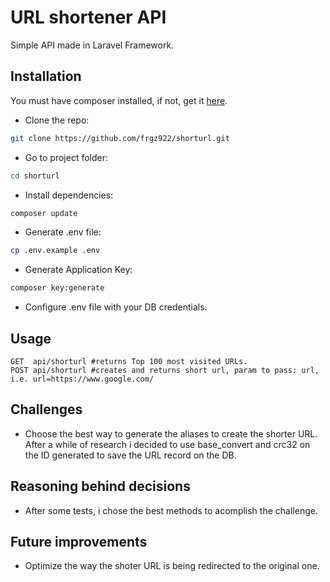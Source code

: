 # URL shortener API

Simple API made in Laravel Framework.

## Installation

You must have composer installed, if not, get it [here](https://getcomposer.org/download/).

- Clone the repo:

```bash
git clone https://github.com/frgz922/shorturl.git
```

- Go to project folder:

```bash
cd shorturl
```

- Install dependencies:

```bash
composer update
```

- Generate .env file:

```bash
cp .env.example .env
```

- Generate Application Key:

```bash
composer key:generate
```

- Configure .env file with your DB credentials.

## Usage

```laravel
GET  api/shorturl #returns Top 100 most visited URLs.
POST api/shorturl #creates and returns short url, param to pass: url, i.e. url=https://www.google.com/
```

## Challenges

- Choose the best way to generate the aliases to create the shorter URL. After a while of research i decided to use base_convert and crc32 on the ID generated to save the URL record on the DB.

## Reasoning behind decisions

- After some tests, i chose the best methods to acomplish the challenge.

## Future improvements

- Optimize the way the shoter URL is being redirected to the original one.

